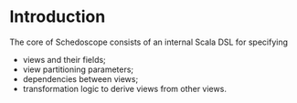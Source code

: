 # Introduction

The core of Schedoscope consists of an internal Scala DSL for specifying
- views and their fields;
- view partitioning parameters;
- dependencies between views;
- transformation logic to derive views from other views.
